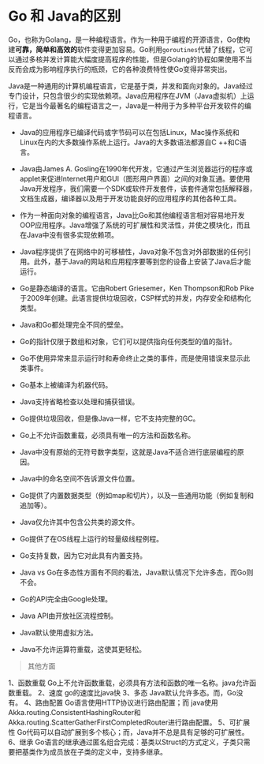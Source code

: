 # Go 和 Java的区别

Go，也称为Golang，是一种编程语言。作为一种用于编程的开源语言，Go使构建**可靠，简单和高效的**软件变得更加容易。Go利用`goroutines`代替了线程，它可以通过多核并发计算能大幅度提高程序的性能，但是Golang的协程如果使用不当反而会成为影响程序执行的瓶颈，它的各种浪费特性使Go变得非常突出。

Java是一种通用的计算机编程语言，它是基于类，并发和面向对象的。Java经过专门设计，只包含很少的实现依赖项。Java应用程序在JVM（Java虚拟机）上运行，它是当今最著名的编程语言之一，Java是一种用于为多种平台开发软件的编程语言。

- Java的应用程序已编译代码或字节码可以在包括Linux，Mac操作系统和Linux在内的大多数操作系统上运行。Java的大多数语法都源自C ++和C语言。
- Java由James A. Gosling在1990年代开发，它通过产生浏览器运行的程序或applet来促进Internet用户和GUI（图形用户界面）之间的对象互通。要使用Java开发程序，我们需要一个SDK或软件开发套件，该套件通常包括解释器，文档生成器，编译器以及用于开发功能良好的应用程序的其他各种工具。
- 作为一种面向对象的编程语言，Java比Go和其他编程语言相对容易地开发OOP应用程序。Java增强了系统的可扩展性和灵活性，并使之模块化，而且在Java中没有很多实现依赖项。
- Java程序提供了在网络中的可移植性，Java对象不包含对外部数据的任何引用。此外，基于Java的网站和应用程序要等到您的设备上安装了Java后才能运行。
- Go是静态编译的语言。它由Robert Griesemer，Ken Thompson和Rob Pike于2009年创建。此语言提供垃圾回收，CSP样式的并发，内存安全和结构化类型。

- Java和Go都处理完全不同的壁垒。
- Go的指针仅限于数组和对象，它们可以提供指向任何类型的值的指针。
- Go不使用异常来显示运行时和寿命终止之类的事件，而是使用错误来显示此类事件。
- Go基本上被编译为机器代码。
- Java支持省略检查以处理和捕获错误。
- Go提供垃圾回收，但是像Java一样，它不支持完整的GC。
- Go上不允许函数重载，必须具有唯一的方法和函数名称。
- Java中没有原始的无符号数字类型，这就是Java不适合进行底层编程的原因。
- Java中的命名空间不告诉源文件位置。
- Go提供了内置数据类型（例如map和切片），以及一些通用功能（例如复制和追加等）。
- Java仅允许其中包含公共类的源文件。
- Go提供了在OS线程上运行的轻量级线程例程。
- Go支持复数，因为它对此具有内置支持。
- Java vs Go在多态性方面有不同的看法，Java默认情况下允许多态，而Go则不会。
- Go的API完全由Google处理。
- Java API由开放社区流程控制。
- Java默认使用虚拟方法。
- Java不允许运算符重载，这使其更轻松。

> 其他方面

1、函数重载
Go上不允许函数重载，必须具有方法和函数的唯一名称。java允许函数重载。
2、速度
go的速度比java快
3、多态
Java默认允许多态。而，Go没有。
4、路由配置
Go语言使用HTTP协议进行路由配置；而
java使用Akka.routing.ConsistentHashingRouter和Akka.routing.ScatterGatherFirstCompletedRouter进行路由配置。
5、可扩展性
Go代码可以自动扩展到多个核心；而，Java并不总是具有足够的可扩展性。
6、继承
Go语言的继承通过匿名组合完成：基类以Struct的方式定义，子类只需要把基类作为成员放在子类的定义中，支持多继承。

